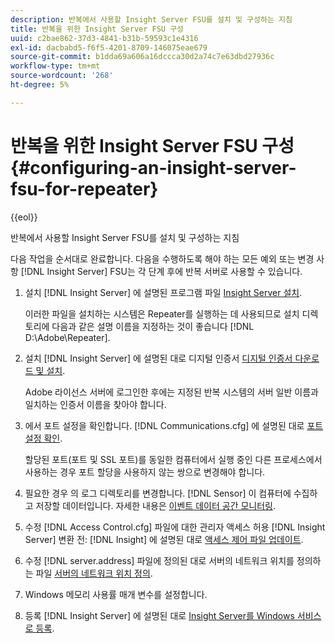 ```yaml
---
description: 반복에서 사용할 Insight Server FSU를 설치 및 구성하는 지침
title: 반복을 위한 Insight Server FSU 구성
uuid: c2bae862-37d3-4841-b31b-59593c1e4316
exl-id: dacbabd5-f6f5-4201-8709-146075eae679
source-git-commit: b1dda69a606a16dccca30d2a74c7e63dbd27936c
workflow-type: tm+mt
source-wordcount: '268'
ht-degree: 5%

---
```


# 반복을 위한 Insight Server FSU 구성{#configuring-an-insight-server-fsu-for-repeater}

{{eol}}

반복에서 사용할 Insight Server FSU를 설치 및 구성하는 지침

다음 작업을 순서대로 완료합니다. 다음을 수행하도록 해야 하는 모든 예외 또는 변경 사항 [!DNL Insight Server] FSU는 각 단계 후에 반복 서버로 사용할 수 있습니다.

1. 설치 [!DNL Insight Server] 에 설명된 프로그램 파일 [Insight Server 설치](../../../../home/c-inst-svr/c-install-ins-svr/c-install-ins-svr.md#concept-1c796b4ca427474f99ec6ba34d8254cd).

   이러한 파일을 설치하는 시스템은 Repeater를 실행하는 데 사용되므로 설치 디렉토리에 다음과 같은 설명 이름을 지정하는 것이 좋습니다 [!DNL D:\Adobe\Repeater].

1. 설치 [!DNL Insight Server] 에 설명된 대로 디지털 인증서 [디지털 인증서 다운로드 및 설치](../../../../home/c-inst-svr/c-install-ins-svr/t-install-proc-inst-svr-dpu/c-dnld-dgtl-cert/c-dnld-dgtl-cert.md#concept-4f79c240492f4e52b6375b4b3bbefa17).

   Adobe 라이선스 서버에 로그인한 후에는 지정된 반복 시스템의 서버 일반 이름과 일치하는 인증서 이름을 찾아야 합니다.

1. 에서 포트 설정을 확인합니다. [!DNL Communications.cfg] 에 설명된 대로 [포트 설정 확인](../../../../home/c-inst-svr/c-install-ins-svr/t-install-proc-inst-svr-dpu/t-chk-pt-stgs.md#task-a91191b0a19e4437aa535a27c734ae64).

   할당된 포트(포트 및 SSL 포트)를 동일한 컴퓨터에서 실행 중인 다른 프로세스에서 사용하는 경우 포트 할당을 사용하지 않는 쌍으로 변경해야 합니다.

1. 필요한 경우 의 로그 디렉토리를 변경합니다. [!DNL Sensor] 이 컴퓨터에 수집하고 저장할 데이터입니다. 자세한 내용은 [이벤트 데이터 공간 모니터링](../../../../home/c-inst-svr/c-admin-inst-svr/c-mntr-disk-spc/t-mntr-evt-data-spc.md#task-a54d4bd16b96437f943cd09e5d848440).
1. 수정 [!DNL Access Control.cfg] 파일에 대한 관리자 액세스 허용 [!DNL Insight Server] 변환 전: [!DNL Insight] 에 설명된 대로 [액세스 제어 파일 업데이트](../../../../home/c-inst-svr/c-install-ins-svr/t-install-proc-inst-svr-dpu/c-updt-accss-ctrl-file.md#concept-fb9aa0c0e0664c018528f56d01c4808d).
1. 수정 [!DNL server.address] 파일에 정의된 대로 서버의 네트워크 위치를 정의하는 파일 [서버의 네트워크 위치 정의](../../../../home/c-inst-svr/c-install-ins-svr/t-install-proc-inst-svr-dpu/c-svrs-ntwk-loc/c-svrs-ntwk-loc.md#concept-87dd2aa3448c415ca1285bc445a8c649).
1. Windows 메모리 사용률 매개 변수를 설정합니다.
1. 등록 [!DNL Insight Server] 에 설명된 대로 [Insight Server를 Windows 서비스로 등록](../../../../home/c-inst-svr/c-install-ins-svr/t-install-proc-inst-svr-dpu/c-reg-wdws-svc.md#concept-f2c7aa891d544a2595aa01d0d796a540).
